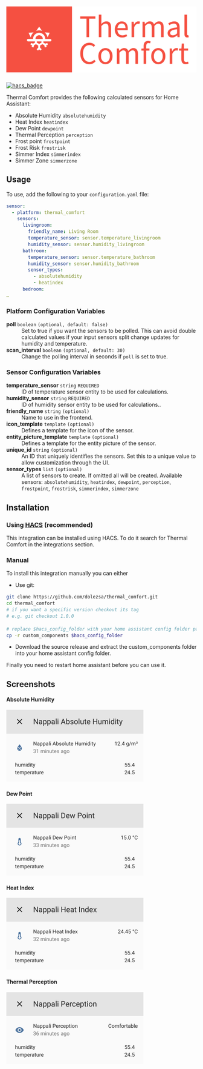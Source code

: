 # [![thermal_comfort](https://raw.githubusercontent.com/dolezsa/thermal_comfort/master/icons/logo.png)](https://github.com/dolezsa/thermal_comfort)
[![hacs_badge](https://img.shields.io/badge/HACS-Default-41BDF5.svg?style=for-the-badge)](https://github.com/hacs/integration)

Thermal Comfort provides the following calculated sensors for Home Assistant:

 * Absolute Humidity `absolutehumidity`
 * Heat Index `heatindex`
 * Dew Point `dewpoint`
 * Thermal Perception `perception`
 * Frost point `frostpoint`
 * Frost Risk `frostrisk`
 * Simmer Index `simmerindex`
 * Simmer Zone `simmerzone`

## Usage

To use, add the following to your `configuration.yaml` file:

```yaml
sensor:
  - platform: thermal_comfort
    sensors:
      livingroom:
        friendly_name: Living Room
        temperature_sensor: sensor.temperature_livingroom
        humidity_sensor: sensor.humidity_livingroom
      bathroom:
        temperature_sensor: sensor.temperature_bathroom
        humidity_sensor: sensor.humidity_bathroom
        sensor_types:
          - absolutehumidity
          - heatindex
      bedroom:
…
```
### Platform Configuration Variables
<dl>
  <dt><strong>poll</strong> <code>boolean</code> <code>(optional, default: false)</code></dt>
  <dd>Set to true if you want the sensors to be polled. This can avoid double calculated values if your input sensors split change updates for humidity and temperature.</dd>
  <dt><strong>scan_interval</strong> <code>boolean</code> <code>(optional, default: 30)</code></dt>
  <dd>Change the polling interval in seconds if <code>poll</code> is set to true.</dd>
</dl>

### Sensor Configuration Variables
<dl>
  <dt><strong>temperature_sensor</strong> <code>string</code> <code>REQUIRED</code></dt>
  <dd>ID of temperature sensor entity to be used for calculations.</dd>
  <dt><strong>humidity_sensor</strong>  <code>string</code> <code>REQUIRED</code></dt>
  <dd>ID of humidity sensor entity to be used for calculations..</dd>
  <dt><strong>friendly_name</strong> <code>string</code> <code>(optional)</code></dt>
  <dd>Name to use in the frontend.</dd>
  <dt><strong>icon_template</strong> <code>template</code> <code>(optional)</code></dt>
  <dd>Defines a template for the icon of the sensor.</dd>
  <dt><strong>entity_picture_template</strong> <code>template</code> <code>(optional)</code></dt>
  <dd>Defines a template for the entity picture of the sensor.</dd>
  <dt><strong>unique_id</strong> <code>string</code> <code>(optional)</code></dt>
  <dd>An ID that uniquely identifies the sensors. Set this to a unique value to allow customization through the UI.</dd>
  <dt><strong>sensor_types</strong> <code>list</code> <code>(optional)</code></dt>
  <dd>A list of sensors to create. If omitted all will be created. Available sensors: <code>absolutehumidity</code>, <code>heatindex</code>, <code>dewpoint</code>, <code>perception</code>, <code>frostpoint</code>, <code>frostrisk</code>, <code>simmerindex</code>, <code>simmerzone</code></dd>
</dl>

## Installation

### Using [HACS](https://hacs.xyz/) (recommended)

This integration can be installed using HACS. To do it search for Thermal Comfort in the integrations section.

### Manual

To install this integration manually you can either

* Use git:

```sh
git clone https://github.com/dolezsa/thermal_comfort.git
cd thermal_comfort
# if you want a specific version checkout its tag
# e.g. git checkout 1.0.0

# replace $hacs_config_folder with your home assistant config folder path
cp -r custom_components $hacs_config_folder
```

* Download the source release and extract the custom_components folder into your home assistant config folder.

Finally you need to restart home assistant before you can use it.

## Screenshots

#### Absolute Humidity
![Absolute Humidity](https://raw.githubusercontent.com/dolezsa/thermal_comfort/master/screenshots/absolute_humidity.png)

#### Dew Point
![Dew Point](https://raw.githubusercontent.com/dolezsa/thermal_comfort/master/screenshots/dew_point.png)

#### Heat Index
![Heat Index](https://raw.githubusercontent.com/dolezsa/thermal_comfort/master/screenshots/heat_index.png)

#### Thermal Perception
![Thermal Perception](https://raw.githubusercontent.com/dolezsa/thermal_comfort/master/screenshots/perception.png)
